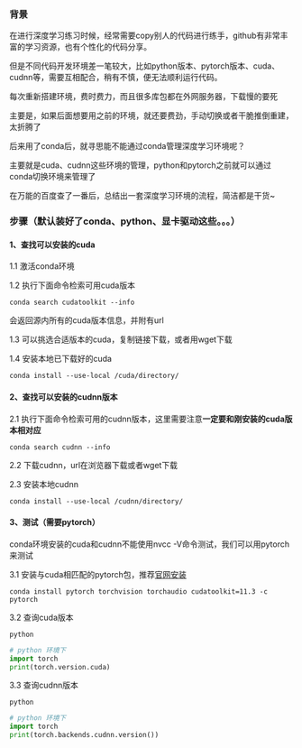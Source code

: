 ### 背景
在进行深度学习练习时候，经常需要copy别人的代码进行练手，github有非常丰富的学习资源，也有个性化的代码分享。

但是不同代码开发环境差一笔较大，比如python版本、pytorch版本、cuda、cudnn等，需要互相配合，稍有不慎，便无法顺利运行代码。

每次重新搭建环境，费时费力，而且很多库包都在外网服务器，下载慢的要死

主要是，如果后面想要用之前的环境，就还要费劲，手动切换或者干脆推倒重建，太折腾了

后来用了conda后，就寻思能不能通过conda管理深度学习环境呢？

主要就是cuda、cudnn这些环境的管理，python和pytorch之前就可以通过conda切换环境来管理了

在万能的百度查了一番后，总结出一套深度学习环境的流程，简洁都是干货~

### 步骤（默认装好了conda、python、显卡驱动这些。。。）

#### 1、查找可以安装的cuda

1.1 激活conda环境

1.2 执行下面命令检索可用cuda版本

```shell
conda search cudatoolkit --info
```

会返回源内所有的cuda版本信息，并附有url

1.3 可以挑选合适版本的cuda，复制链接下载，或者用wget下载

1.4 安装本地已下载好的cuda

```shell
conda install --use-local /cuda/directory/
```

#### 2、查找可以安装的cudnn版本

2.1 执行下面命令检索可用的cudnn版本，这里需要注意**一定要和刚安装的cuda版本相对应**

```shell
conda search cudnn --info
```

2.2 下载cudnn，url在浏览器下载或者wget下载

2.3 安装本地cudnn

```shell
conda install --use-local /cudnn/directory/
```

#### 3、测试（需要pytorch）

conda环境安装的cuda和cudnn不能使用nvcc -V命令测试，我们可以用pytorch来测试

3.1 安装与cuda相匹配的pytorch包，推荐[官网安装](https://pytorch.org/get-started/locally/)

```shell
conda install pytorch torchvision torchaudio cudatoolkit=11.3 -c pytorch
```

3.2 查询cuda版本

```shell
python
```

```python
# python 环境下
import torch
print(torch.version.cuda)
```

3.3 查询cudnn版本

```shell
python
```

```python
# python 环境下
import torch
print(torch.backends.cudnn.version())
```
